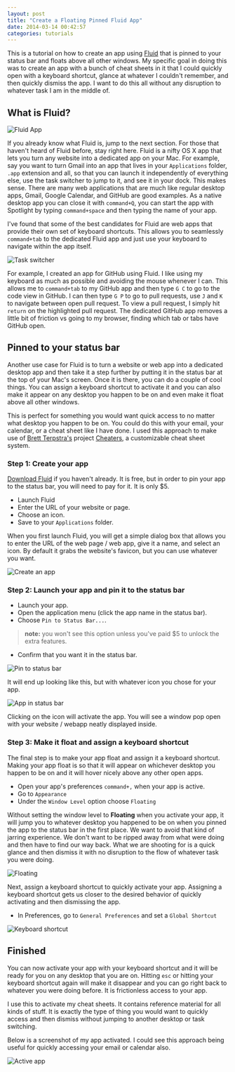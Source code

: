 ```yaml
---
layout: post
title: "Create a Floating Pinned Fluid App"
date: 2014-03-14 00:42:57
categories: tutorials
---
```


This is a tutorial on how to create an app using [Fluid][fluidapp] that is pinned to your status bar and floats above all other windows. My specific goal in doing this was to create an app with a bunch of cheat sheets in it that I could quickly open with a keyboard shortcut, glance at whatever I couldn't remember, and then quickly dismiss the app. I want to do this all without any disruption to whatever task I am in the middle of.

## What is Fluid?

![Fluid App](/assets/img/fluid_logo_icon.png)

If you already know what Fluid is, jump to the next section. For those that haven't heard of Fluid before, stay right here. Fluid is a nifty OS X app that lets you turn any website into a dedicated app on your Mac. For example, say you want to turn Gmail into an app that lives in your `Applications` folder, `.app` extension and all, so that you can launch it independently of everything else, use the task switcher to jump to it, and see it in your dock. This makes sense. There are many web applications that are much like regular desktop apps, Gmail, Google Calendar, and GitHub are good examples. As a native desktop app you can close it with `command+Q`, you can start the app with Spotlight by typing `command+space` and then typing the name of your app.

I've found that some of the best candidates for Fluid are web apps that provide their own set of keyboard shortcuts. This allows you to seamlessly `command+tab` to the dedicated Fluid app and just use your keyboard to navigate within the app itself. 

![Task switcher](/assets/img/suugithub.jpg)

For example, I created an app for GitHub using Fluid. I like using my keyboard as much as possible and avoiding the mouse whenever I can. This allows me to `command+tab` to my GitHub app and then type `G C` to go to the code view in GitHub. I can then type `G P` to go to pull requests, use `J` and `K` to navigate between open pull request. To view a pull request, I simply hit `return` on the highlighted pull request. The dedicated GitHub app removes a little bit of friction vs going to my browser, finding which tab or tabs have GitHub open.

## Pinned to your status bar

Another use case for Fluid is to turn a website or web app into a dedicated desktop app and then take it a step further by putting it in the status bar at the top of your Mac's screen. Once it is there, you can do a couple of cool things. You can assign a keyboard shortcut to activate it and you can also make it appear on any desktop you happen to be on and even make it float above all other windows.

This is perfect for something you would want quick access to no matter what desktop you happen to be on. You could do this with your email, your calendar, or a cheat sheet like I have done. I used this approach to make use of [Brett Terpstra's][brettterpstra] project [Cheaters][cheaters], a customizable cheat sheet system.

### Step 1: Create your app

[Download Fluid][fluidapp] if you haven't already. It is free, but in order to pin your app to the status bar, you will need to pay for it. It is only $5.

* Launch Fluid
* Enter the URL of your website or page.
* Choose an icon.
* Save to your `Applications` folder.

When you first launch Fluid, you will get a simple dialog box that allows you to enter the URL of the web page / web app, give it a name, and select an icon. By default it grabs the website's favicon, but you can use whatever you want.

![Create an app](/assets/img/fluid_create_app.png)

### Step 2: Launch your app and pin it to the status bar

* Launch your app.
* Open the application menu (click the app name in the status bar).
* Choose `Pin to Status Bar...`.  
> **note:** you won't see this option unless you've paid $5 to unlock the extra features.
* Confirm that you want it in the status bar.

![Pin to status bar](/assets/img/fluid_pin_to_status_bar.png)

It will end up looking like this, but with whatever icon you chose for your app.

![App in status bar](/assets/img/fluid_pinned_app.png)

Clicking on the icon will activate the app. You will see a window pop open with your website / webapp neatly displayed inside.

### Step 3: Make it float and assign a keyboard shortcut

The final step is to make your app float and assign it a keyboard shortcut. Making your app float is so that it will appear on whichever desktop you happen to be on and it will hover nicely above any other open apps.

* Open your app's preferences `command+,` when your app is active.
* Go to `Appearance`
* Under the `Window Level` option choose `Floating`

Without setting the window level to **Floating** when you activate your app, it will jump you to whatever desktop you happened to be on when you pinned the app to the status bar in the first place. We want to avoid that kind of jarring experience. We don't want to be ripped away from what were doing and then have to find our way back. What we are shooting for is a quick glance and then dismiss it with no disruption to the flow of whatever task you were doing.

![Floating](/assets/img/fluid_floating.png)

Next, assign a keyboard shortcut to quickly activate your app. Assigning a keyboard shortcut gets us closer to the desired behavior of quickly activating and then dismissing the app.

* In Preferences, go to `General Preferences` and set a `Global Shortcut`

![Keyboard shortcut](/assets/img/fluid_keyboard_shortcut.png)

## Finished

You can now activate your app with your keyboard shortcut and it will be ready for you on any desktop that you are on. Hitting `esc` or hitting your keyboard shortcut again will make it disappear and you can go right back to whatever you were doing before. It is frictionless access to your app.

I use this to activate my cheat sheets. It contains reference material for all kinds of stuff. It is exactly the type of thing you would want to quickly access and then dismiss without jumping to another desktop or task switching.

Below is a screenshot of my app activated. I could see this approach being useful for quickly accessing your email or calendar also.

![Active app](/assets/img/fluid_pinned_app_active.jpg)

[brettterpstra]: http://brettterpstra.com/
[fluidapp]: http://fluidapp.com/
[cheaters]: http://brettterpstra.com/2012/03/04/cheaters-customizable-cheat-sheet-system/



